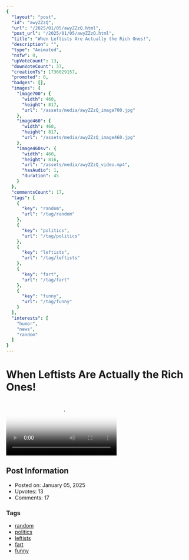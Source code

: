 ```yaml
---
{
  "layout": "post",
  "id": "awyZZzQ",
  "url": "/2025/01/05/awyZZzQ.html",
  "post_url": "/2025/01/05/awyZZzQ.html",
  "title": "When Leftists Are Actually the Rich Ones!",
  "description": "",
  "type": "Animated",
  "nsfw": 0,
  "upVoteCount": 13,
  "downVoteCount": 37,
  "creationTs": 1736029157,
  "promoted": 0,
  "badges": [],
  "images": {
    "image700": {
      "width": 460,
      "height": 817,
      "url": "/assets/media/awyZZzQ_image700.jpg"
    },
    "image460": {
      "width": 460,
      "height": 817,
      "url": "/assets/media/awyZZzQ_image460.jpg"
    },
    "image460sv": {
      "width": 460,
      "height": 816,
      "url": "/assets/media/awyZZzQ_video.mp4",
      "hasAudio": 1,
      "duration": 45
    }
  },
  "commentsCount": 17,
  "tags": [
    {
      "key": "random",
      "url": "/tag/random"
    },
    {
      "key": "politics",
      "url": "/tag/politics"
    },
    {
      "key": "leftists",
      "url": "/tag/leftists"
    },
    {
      "key": "fart",
      "url": "/tag/fart"
    },
    {
      "key": "funny",
      "url": "/tag/funny"
    }
  ],
  "interests": [
    "humor",
    "news",
    "random"
  ]
}
---
```


# When Leftists Are Actually the Rich Ones!

<video controls playsinline loop poster="/assets/media/awyZZzQ_image460.jpg">
  <source src="/assets/media/awyZZzQ_video.mp4" type="video/mp4">
  Your browser does not support the video tag.
</video>

## Post Information

- Posted on: January 05, 2025
- Upvotes: 13
- Comments: 17

### Tags

- [random](/tag/random)
- [politics](/tag/politics)
- [leftists](/tag/leftists)
- [fart](/tag/fart)
- [funny](/tag/funny)
